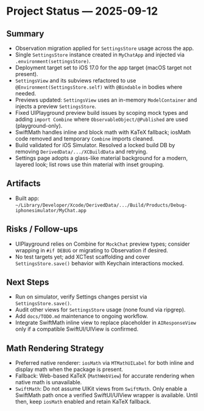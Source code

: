 # Project Status — 2025-09-12

## Summary
- Observation migration applied for `SettingsStore` usage across the app.
- Single `SettingsStore` instance created in `MyChatApp` and injected via `.environment(settingsStore)`.
- Deployment target set to iOS 17.0 for the app target (macOS target not present).
- `SettingsView` and its subviews refactored to use `@Environment(SettingsStore.self)` with `@Bindable` in bodies where needed.
- Previews updated: `SettingsView` uses an in-memory `ModelContainer` and injects a preview `SettingsStore`.
- Fixed UIPlayground preview build issues by scoping mock types and adding `import Combine` where `ObservableObject/@Published` are used (playground-only).
- SwiftMath handles inline and block math with KaTeX fallback; iosMath code removed and temporary `Combine` imports cleaned.
- Build validated for iOS Simulator. Resolved a locked build DB by removing `DerivedData/.../XCBuildData` and retrying.
- Settings page adopts a glass-like material background for a modern, layered look; list rows use thin material with inset grouping.

## Artifacts
- Built app: `~/Library/Developer/Xcode/DerivedData/.../Build/Products/Debug-iphonesimulator/MyChat.app`

## Risks / Follow-ups
- UIPlayground relies on Combine for `MockChat` preview types; consider wrapping in `#if DEBUG` or migrating to Observation if desired.
- No test targets yet; add XCTest scaffolding and cover `SettingsStore.save()` behavior with Keychain interactions mocked.

## Next Steps
- Run on simulator, verify Settings changes persist via `SettingsStore.save()`.
- Audit other views for `SettingsStore` usage (none found via ripgrep).
- Add `docs/TODO.md` maintenance to ongoing workflow.
- Integrate SwiftMath inline view to replace placeholder in `AIResponseView` only if a compatible SwiftUI/UIView is confirmed.

## Math Rendering Strategy
- Preferred native renderer: `iosMath` via `MTMathUILabel` for both inline and display math when the package is present.
- Fallback: Web-based KaTeX (`MathWebView`) for accurate rendering when native math is unavailable.
- `SwiftMath`: Do not assume UIKit views from `SwiftMath`. Only enable a SwiftMath path once a verified SwiftUI/UIView wrapper is available. Until then, keep `iosMath` enabled and retain KaTeX fallback.
